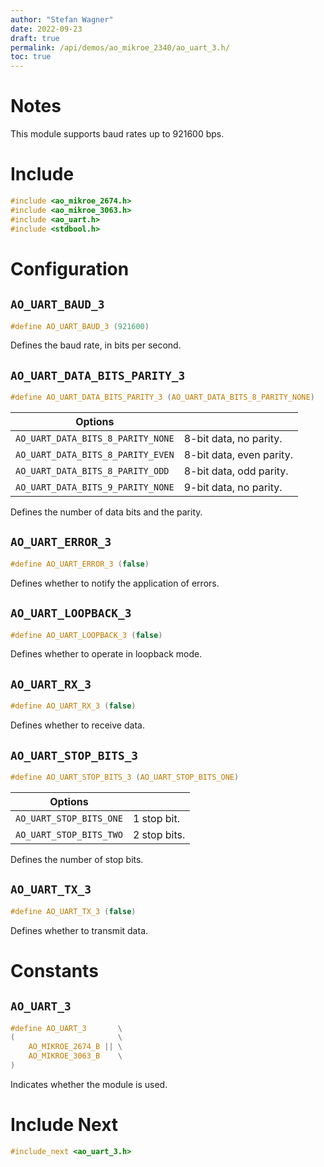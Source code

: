 ```yaml
---
author: "Stefan Wagner"
date: 2022-09-23
draft: true
permalink: /api/demos/ao_mikroe_2340/ao_uart_3.h/
toc: true
---
```


# Notes

This module supports baud rates up to 921600 bps.

# Include

```c
#include <ao_mikroe_2674.h>
#include <ao_mikroe_3063.h>
#include <ao_uart.h>
#include <stdbool.h>
```

# Configuration

## `AO_UART_BAUD_3`

```c
#define AO_UART_BAUD_3 (921600)
```

Defines the baud rate, in bits per second.

## `AO_UART_DATA_BITS_PARITY_3`

```c
#define AO_UART_DATA_BITS_PARITY_3 (AO_UART_DATA_BITS_8_PARITY_NONE)
```

| Options                           |                          |
|-----------------------------------|--------------------------|
| `AO_UART_DATA_BITS_8_PARITY_NONE` | 8-bit data, no parity.   |
| `AO_UART_DATA_BITS_8_PARITY_EVEN` | 8-bit data, even parity. |
| `AO_UART_DATA_BITS_8_PARITY_ODD`  | 8-bit data, odd parity.  |
| `AO_UART_DATA_BITS_9_PARITY_NONE` | 9-bit data, no parity.   |

Defines the number of data bits and the parity.

## `AO_UART_ERROR_3`

```c
#define AO_UART_ERROR_3 (false)
```

Defines whether to notify the application of errors.

## `AO_UART_LOOPBACK_3`

```c
#define AO_UART_LOOPBACK_3 (false)
```

Defines whether to operate in loopback mode.

## `AO_UART_RX_3`

```c
#define AO_UART_RX_3 (false)
```

Defines whether to receive data.

## `AO_UART_STOP_BITS_3`

```c
#define AO_UART_STOP_BITS_3 (AO_UART_STOP_BITS_ONE)
```

| Options                 |              |
|-------------------------|--------------|
| `AO_UART_STOP_BITS_ONE` | 1 stop bit.  |
| `AO_UART_STOP_BITS_TWO` | 2 stop bits. |

Defines the number of stop bits.

## `AO_UART_TX_3`

```c
#define AO_UART_TX_3 (false)
```

Defines whether to transmit data.

# Constants

## `AO_UART_3`

```c
#define AO_UART_3       \
(                       \
    AO_MIKROE_2674_B || \
    AO_MIKROE_3063_B    \
)
```

Indicates whether the module is used.

# Include Next

```c
#include_next <ao_uart_3.h>
```
